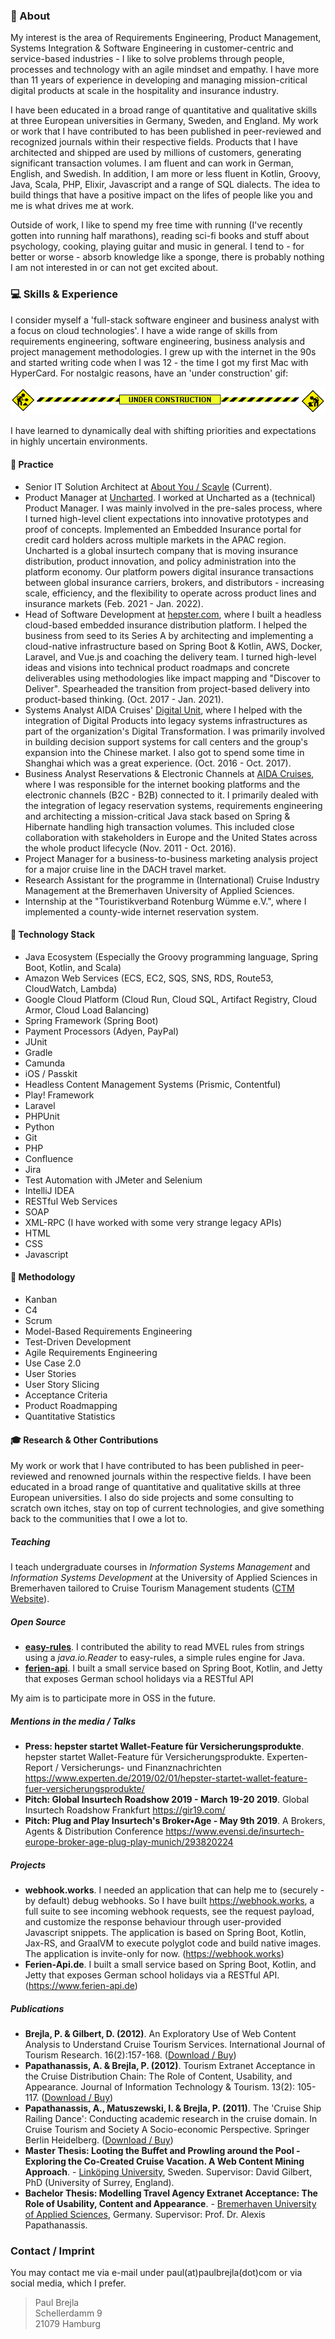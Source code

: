 ### 👨 About

My interest is the area of Requirements Engineering, Product Management, Systems Integration & Software Engineering in customer-centric and service-based industries - I like to solve problems through people, processes and technology with an agile mindset and empathy. I have more than 11 years of experience in developing and managing mission-critical digital products at scale in the hospitality and insurance industry.
 
I have been educated in a broad range of quantitative and qualitative skills at three European universities in Germany, Sweden, and England.
My work or work that I have contributed to has been published in peer-reviewed and recognized journals within their respective fields. Products that I have architected and shipped are used by millions of customers, generating significant transaction volumes.
I am fluent and can work in German, English, and Swedish. In addition, I am more or less fluent in Kotlin, Groovy, Java, Scala, PHP, Elixir, Javascript and a range of SQL dialects. The idea to build things that have a positive impact on the lifes of people like you and me is what drives me at work.

Outside of work, I like to spend my free time with running (I've recently gotten into running half marathons), reading sci-fi books and stuff about psychology, cooking, playing guitar and music in general. I tend to - for better or worse - absorb knowledge like a sponge, there is probably nothing I am not interested in or can not get excited about.

### 💻 Skills & Experience

I consider myself a 'full-stack software engineer and business analyst with a focus on cloud technologies'. I have a wide range of skills from requirements engineering, software engineering, business analysis and project management methodologies. I grew up with the internet in the 90s and started writing code when I was 12 - the time I got my first Mac with HyperCard. For nostalgic reasons, have an 'under construction' gif:

![under-construction](/assets/img/construction.gif)


I have learned to dynamically deal with shifting priorities and expectations in highly uncertain environments. 

#### 💼 Practice 
* Senior IT Solution Architect at <a href="https://www.scayle.com">About You / Scayle</a> (Current).
* Product Manager at <a href="https://www.uncharted.global">Uncharted</a>. I worked at Uncharted as a (technical) Product Manager. I was mainly involved in the pre-sales process, where I turned high-level client expectations into innovative prototypes and proof of concepts. Implemented an Embedded Insurance portal for credit card holders across multiple markets in the APAC region. Uncharted is a global insurtech company that is moving insurance distribution, product innovation, and policy administration into the platform economy. Our platform powers digital insurance transactions between global insurance carriers, brokers, and distributors - increasing scale, efficiency, and the flexibility to operate across product lines and insurance markets (Feb. 2021 - Jan. 2022).
* Head of Software Development at <a href="https://www.hepster.com">hepster.com</a>, where I built a headless cloud-based embedded insurance distribution platform. I helped the business from seed to its Series A by architecting and implementing a cloud-native infrastructure based on Spring Boot & Kotlin, AWS, Docker, Laravel, and Vue.js and coaching the delivery team. I turned high-level ideas and visions into technical product roadmaps and concrete deliverables using methodologies like impact mapping and "Discover to Deliver". Spearheaded the transition from project-based delivery into product-based thinking. (Oct. 2017 - Jan. 2021).
* Systems Analyst AIDA Cruises' <a href="https://www.costadigital.io">Digital Unit</a>, where I helped with the integration of Digital Products into legacy systems infrastructures as part of the organization's Digital Transformation. I was primarily involved in building decision support systems for call centers and the group's expansion into the Chinese market. I also got to spend some time in Shanghai which was a great experience. (Oct. 2016 - Oct. 2017).
* Business Analyst Reservations & Electronic Channels at <a href="https://www.aida.de">AIDA Cruises</a>, where I was responsible for the internet booking platforms and the electronic channels (B2C - B2B) connected to it. I primarily dealed with the integration of legacy reservation systems, requirements engineering and architecting a mission-critical Java stack based on Spring & Hibernate handling high transaction volumes. This included close collaboration with stakeholders in Europe and the United States across the whole product lifecycle (Nov. 2011 - Oct. 2016).
* Project Manager for a business-to-business marketing analysis project for a major cruise line in the DACH travel market.
* Research Assistant for the programme in (International) Cruise Industry Management at the Bremerhaven University of Applied Sciences.
* Internship at the "Touristikverband Rotenburg Wümme e.V.", where I implemented a county-wide internet reservation system.

#### 🚀 Technology Stack

* Java Ecosystem (Especially the Groovy programming language, Spring Boot, Kotlin, and Scala)
* Amazon Web Services (ECS, EC2, SQS, SNS, RDS, Route53, CloudWatch, Lambda)
* Google Cloud Platform (Cloud Run, Cloud SQL, Artifact Registry, Cloud Armor, Cloud Load Balancing)
* Spring Framework (Spring Boot)
* Payment Processors (Adyen, PayPal)
* JUnit
* Gradle
* Camunda
* iOS / Passkit
* Headless Content Management Systems (Prismic, Contentful)
* Play! Framework
* Laravel
* PHPUnit
* Python
* Git
* PHP
* Confluence
* Jira
* Test Automation with JMeter and Selenium
* IntelliJ IDEA
* RESTful Web Services
* SOAP
* XML-RPC (I have worked with some very strange legacy APIs)
* HTML
* CSS
* Javascript

#### 🔧 Methodology

* Kanban
* C4
* Scrum
* Model-Based Requirements Engineering
* Test-Driven Development
* Agile Requirements Engineering
* Use Case 2.0
* User Stories
* User Story Slicing
* Acceptance Criteria
* Product Roadmapping
* Quantitative Statistics

#### 🎓 Research & Other Contributions
My work or work that I have contributed to has been published in peer-reviewed and renowned journals within the respective fields. I have been educated in a broad range of quantitative and qualitative skills at three European universities. I also do side projects and some consulting to scratch own itches, stay on top of current technologies, and give something back to the communities that I owe a lot to. 

##### Teaching
I teach undergraduate courses in *Information Systems Management* and *Information Systems Development* at the University of Applied Sciences in Bremerhaven tailored to Cruise Tourism Management students (<a href="https://www.hs-bremerhaven.de/studienangebot/bachelorstudiengaenge/cruise-tourism-management/">CTM Website</a>).

##### Open Source
* <a href="https://github.com/j-easy/easy-rules">**easy-rules**</a>. I contributed the ability to read MVEL rules from strings using a _java.io.Reader_ to easy-rules, a simple rules engine for Java.
* <a href="https://github.com/paulbrejla/Ferien-api">**ferien-api**</a>. I built a small service based on Spring Boot, Kotlin, and Jetty that exposes German school holidays via a RESTful API

My aim is to participate more in OSS in the future.

##### Mentions in the media / Talks
* **Press: hepster startet Wallet-Feature für Versicherungsprodukte**. hepster startet Wallet-Feature für Versicherungsprodukte. Experten-Report / Versicherungs- und Finanznachrichten <a href="https://www.experten.de/2019/02/01/hepster-startet-wallet-feature-fuer-versicherungsprodukte/">https://www.experten.de/2019/02/01/hepster-startet-wallet-feature-fuer-versicherungsprodukte/</a>
* **Pitch: Global Insurtech Roadshow 2019 - March 19-20 2019**. Global Insurtech Roadshow Frankfurt <a href="https://gir19.com/">https://gir19.com/</a>
* **Pitch: Plug and Play Insurtech's Broker•Age - May 9th 2019**. A Brokers, Agents & Distribution Conference <a href="https://www.evensi.de/insurtech-europe-broker-age-plug-play-munich/293820224">https://www.evensi.de/insurtech-europe-broker-age-plug-play-munich/293820224</a>


##### Projects
* **webhook.works**. I needed an application that can help me to (securely - by default) debug webhooks. So I have built <a href="https://webhook.works">https://webhook.works</a>, a full suite to see incoming webhook requests, see the request payload, and customize the response behaviour through user-provided Javascript snippets. The application is based on Spring Boot, Kotlin, Jax-RS, and GraalVM to execute polyglot code and build native images. The application is invite-only for now. (<a href="https://webhook.works">https://webhook.works</a>)
* **Ferien-Api.de**. I built a small service based on Spring Boot, Kotlin, and Jetty that exposes German school holidays via a RESTful API. (<a href="https://www.ferien-api.de">https://www.ferien-api.de</a>)

##### Publications
* **Brejla, P. & Gilbert, D. (2012)**. An Exploratory Use of Web Content Analysis to Understand Cruise Tourism Services. International Journal of Tourism Research. 16(2):157-168. (<a href="https://onlinelibrary.wiley.com/doi/10.1002/jtr.1910">Download / Buy</a>) 
* **Papathanassis, A. & Brejla, P. (2012)**. Tourism Extranet Acceptance in the Cruise Distribution Chain: The Role of Content, Usability, and Appearance. Journal of Information Technology & Tourism. 13(2): 105-117. (<a href="https://www.ingentaconnect.com/content/cog/itt/2011/00000013/00000002/art00004%3bjsessionid=172clvjjg58xc.x-ic-live-01">Download / Buy</a>)
* **Papathanassis, A., Matuszewski, I. & Brejla, P. (2011)**. The 'Cruise Ship Railing Dance': Conducting academic research in the cruise domain. In Cruise Tourism and Society A Socio-economic Perspective. Springer Berlin Heidelberg. (<a href="https://link.springer.com/chapter/10.1007/978-3-642-32992-0_13">Download / Buy</a>)
* **Master Thesis: Looting the Buffet and Prowling around the Pool - Exploring the Co-Created Cruise Vacation. A Web Content Mining Approach**. - <a href="https://liu.se">Linköping University</a>, Sweden. Supervisor: David Gilbert, PhD (University of Surrey, England).
* **Bachelor Thesis: Modelling Travel Agency Extranet Acceptance: The Role of Usability, Content and Appearance**. - <a href="https://hs-bremerhaven.de">Bremerhaven University of Applied Sciences</a>, Germany. Supervisor: Prof. Dr. Alexis Papathanassis.

### Contact / Imprint
You may contact me via e-mail under paul(at)paulbrejla(dot)com or via social media, which I prefer.

> Paul Brejla  
> Schellerdamm 9  
> 21079 Hamburg

